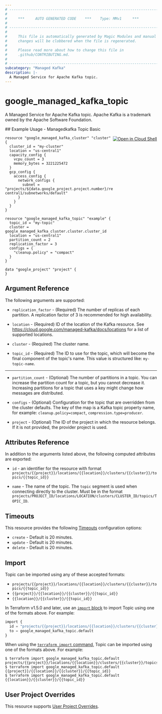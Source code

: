 ```yaml
---
# ----------------------------------------------------------------------------
#
#     ***     AUTO GENERATED CODE    ***    Type: MMv1     ***
#
# ----------------------------------------------------------------------------
#
#     This file is automatically generated by Magic Modules and manual
#     changes will be clobbered when the file is regenerated.
#
#     Please read more about how to change this file in
#     .github/CONTRIBUTING.md.
#
# ----------------------------------------------------------------------------
subcategory: "Managed Kafka"
description: |-
  A Managed Service for Apache Kafka topic.
---
```


# google_managed_kafka_topic

A Managed Service for Apache Kafka topic. Apache Kafka is a trademark owned by the Apache Software Foundation.



<div class = "oics-button" style="float: right; margin: 0 0 -15px">
  <a href="https://console.cloud.google.com/cloudshell/open?cloudshell_git_repo=https%3A%2F%2Fgithub.com%2Fterraform-google-modules%2Fdocs-examples.git&cloudshell_image=gcr.io%2Fcloudshell-images%2Fcloudshell%3Alatest&cloudshell_print=.%2Fmotd&cloudshell_tutorial=.%2Ftutorial.md&cloudshell_working_dir=managedkafka_topic_basic&open_in_editor=main.tf" target="_blank">
    <img alt="Open in Cloud Shell" src="//gstatic.com/cloudssh/images/open-btn.svg" style="max-height: 44px; margin: 32px auto; max-width: 100%;">
  </a>
</div>
## Example Usage - Managedkafka Topic Basic


```hcl
resource "google_managed_kafka_cluster" "cluster" {
  cluster_id = "my-cluster"
  location = "us-central1"
  capacity_config {
    vcpu_count = 3
    memory_bytes = 3221225472
  }
  gcp_config {
    access_config {
      network_configs {
        subnet = "projects/${data.google_project.project.number}/regions/us-central1/subnetworks/default"
      }
    }
  }
}

resource "google_managed_kafka_topic" "example" {
  topic_id = "my-topic"
  cluster = google_managed_kafka_cluster.cluster.cluster_id
  location = "us-central1"
  partition_count = 2
  replication_factor = 3
  configs = {
    "cleanup.policy" = "compact"
  }
}

data "google_project" "project" {
}
```

## Argument Reference

The following arguments are supported:


* `replication_factor` -
  (Required)
  The number of replicas of each partition. A replication factor of 3 is recommended for high availability.

* `location` -
  (Required)
  ID of the location of the Kafka resource. See https://cloud.google.com/managed-kafka/docs/locations for a list of supported locations.

* `cluster` -
  (Required)
  The cluster name.

* `topic_id` -
  (Required)
  The ID to use for the topic, which will become the final component of the topic's name. This value is structured like: `my-topic-name`.


- - -


* `partition_count` -
  (Optional)
  The number of partitions in a topic. You can increase the partition count for a topic, but you cannot decrease it. Increasing partitions for a topic that uses a key might change how messages are distributed.

* `configs` -
  (Optional)
  Configuration for the topic that are overridden from the cluster defaults. The key of the map is a Kafka topic property name, for example: `cleanup.policy=compact`, `compression.type=producer`.

* `project` - (Optional) The ID of the project in which the resource belongs.
    If it is not provided, the provider project is used.



## Attributes Reference

In addition to the arguments listed above, the following computed attributes are exported:

* `id` - an identifier for the resource with format `projects/{{project}}/locations/{{location}}/clusters/{{cluster}}/topics/{{topic_id}}`

* `name` -
  The name of the topic. The `topic` segment is used when connecting directly to the cluster. Must be in the format `projects/PROJECT_ID/locations/LOCATION/clusters/CLUSTER_ID/topics/TOPIC_ID`.


## Timeouts

This resource provides the following
[Timeouts](https://developer.hashicorp.com/terraform/plugin/sdkv2/resources/retries-and-customizable-timeouts) configuration options:

- `create` - Default is 20 minutes.
- `update` - Default is 20 minutes.
- `delete` - Default is 20 minutes.

## Import


Topic can be imported using any of these accepted formats:

* `projects/{{project}}/locations/{{location}}/clusters/{{cluster}}/topics/{{topic_id}}`
* `{{project}}/{{location}}/{{cluster}}/{{topic_id}}`
* `{{location}}/{{cluster}}/{{topic_id}}`


In Terraform v1.5.0 and later, use an [`import` block](https://developer.hashicorp.com/terraform/language/import) to import Topic using one of the formats above. For example:

```tf
import {
  id = "projects/{{project}}/locations/{{location}}/clusters/{{cluster}}/topics/{{topic_id}}"
  to = google_managed_kafka_topic.default
}
```

When using the [`terraform import` command](https://developer.hashicorp.com/terraform/cli/commands/import), Topic can be imported using one of the formats above. For example:

```
$ terraform import google_managed_kafka_topic.default projects/{{project}}/locations/{{location}}/clusters/{{cluster}}/topics/{{topic_id}}
$ terraform import google_managed_kafka_topic.default {{project}}/{{location}}/{{cluster}}/{{topic_id}}
$ terraform import google_managed_kafka_topic.default {{location}}/{{cluster}}/{{topic_id}}
```

## User Project Overrides

This resource supports [User Project Overrides](https://registry.terraform.io/providers/hashicorp/google/latest/docs/guides/provider_reference#user_project_override).
